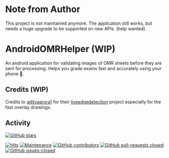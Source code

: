 # Note from Author
This project is not maintained anymore. The application still works, but needs a huge upgrade to be supported on new APIs. (help wanted).

# AndroidOMRHelper (WIP)
An android application for validating images of OMR sheets before they are sent for processing. Helps you grade exams fast and accurately using your phone 🤳. 

## Credits (WIP)
Credits to [adityaarora1](https://github.com/adityaarora1) for their [liveedgedetection](https://github.com/adityaarora1/liveedgedetection) project especially for the fast overlay drawings.


## Activity
[![GitHub stars](https://img.shields.io/github/stars/udayraj123/AndroidOMRHelper.svg?style=social&label=Star&maxAge=2592000)](https://GitHub.com/udayraj123/AndroidOMRHelper/stargazers/)
<!-- [![HitCount](http://hits.dwyl.io/Udayraj123/AndroidOMRChecker.svg)](http://hits.dwyl.io/Udayraj123/AndroidOMRChecker) -->
[![Hits](https://hits.seeyoufarm.com/api/count/incr/badge.svg?url=https%3A%2F%2Fgithub.com%2FUdayraj123%2FAndroidOMRHelper&count_bg=%2379C83D&title_bg=%23555555&icon=googlecast.svg&icon_color=%23E7E7E7&title=hits%2815.10.2022%29&edge_flat=false)](https://hits.seeyoufarm.com)
[![Maintenance](https://img.shields.io/badge/Maintained%3F-no-orange.svg)](https://GitHub.com/udayraj123/AndroidOMRHelper/graphs/commit-activity)
[![GitHub contributors](https://img.shields.io/github/contributors/udayraj123/AndroidOMRHelper.svg)](https://GitHub.com/udayraj123/AndroidOMRHelper/graphs/contributors/)
[![GitHub pull-requests closed](https://img.shields.io/github/issues-pr-closed/udayraj123/AndroidOMRHelper.svg)](https://GitHub.com/udayraj123/AndroidOMRHelper/pull/)
[![GitHub issues-closed](https://img.shields.io/github/issues-closed/udayraj123/AndroidOMRHelper.svg)](https://GitHub.com/udayraj123/AndroidOMRHelper/issues?q=is%3Aissue+is%3Aclosed)

<!-- Make notes of the Changes done in JavaCameraView of opencv -->

<!-- ### Troubleshooting
Unsatisfied Link error-
Degrading Opencv to 3.1.0 worked. Now trying latest 4.1.0 -->
